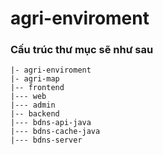 # agri-enviroment


### Cấu trúc thư mục sẽ như sau

```
|- agri-enviroment
|- agri-map
|-- frontend
|--- web
|--- admin
|-- backend
|--- bdns-api-java
|--- bdns-cache-java
|--- bdns-server
```
